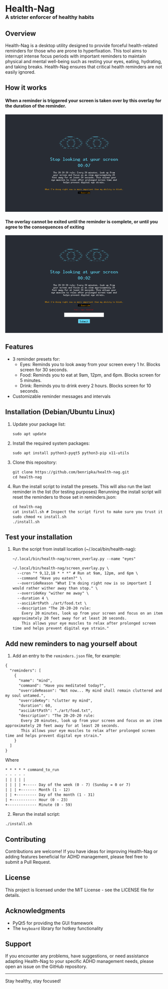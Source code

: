 <div>
<h1 style="border-bottom: none; margin-bottom: 0;">Health-Nag</h1>
<h3 style="border-bottom: none; margin-top: 0;">A stricter enforcer of healthy habits</h3>
</div>

## Overview
Health-Nag is a desktop utility designed to provide forceful health-related reminders for those who are prone to hyperfixation. This tool aims to interrupt intense focus periods with important reminders to maintain physical and mental well-being such as resting your eyes, eating, hydrating, and taking breaks. Health-Nag ensures that critical health reminders are not easily ignored.

## How it works
#### When a reminder is triggered your screen is taken over by this overlay for the duration of the reminder.
![When a reminder is triggered](<Screenshot from 2024-10-02 10-42-53.png>)
#### The overlay cannot be exited until the reminder is complete, or until you agree to the consequences of exiting
![When you try to exit the overlay](<Screenshot from 2024-10-02 10-42-58.png>)
## Features
- 3 reminder presets for:
   - Eyes: Reminds you to look away from your screen every 1 hr. Blocks screen for 30 seconds.
   - Food: Reminds you to eat at 9am, 12pm, and 6pm. Blocks screen for 5 minutes.
   - Drink: Reminds you to drink every 2 hours. Blocks screen for 10 seconds.
- Customizable reminder messages and intervals

## Installation (Debian/Ubuntu Linux)

1. Update your package list:
   ```
   sudo apt update
   ```

2. Install the required system packages:
   ```
   sudo apt install python3-pyqt5 python3-pip x11-utils
   ```

3. Clone this repository:
   ```
   git clone https://github.com/benripka/health-nag.git
   cd health-nag
   ```

4. Run the install script to install the presets. This will also run the last reminder in the list (for testing purposes) Rerunning the install script will reset the reminders to those set in reminders.json:
   ```
   cd health-nag
   cat install.sh # Inspect the script first to make sure you trust it
   sudo chmod +x install.sh
   ./install.sh
   ```

## Test your installation

1. Run the script from install location (~/.local/bin/health-nag):

   ```
   ~/.local/bin/health-nag/screen_overlay.py --name "eyes"
   ```
   ```
   ~/.local/bin/health-nag/screen_overlay.py \
     --cron "* 9,12,18 * * *" # Run at 9am, 12pm, and 6pm \
     --command "Have you eaten?" \
     --overrideReason "What I'm doing right now is so important I would rather wither away than stop." \
     --overrideKey "wither me away" \
     --duration 4 \
     --asciiArtPath ./art/food.txt \
     --description "The 20-20-20 rule:
       Every 20 minutes, look up from your screen and focus on an item approximately 20 feet away for at least 20 seconds. 
       This allows your eye muscles to relax after prolonged screen time and helps prevent digital eye strain."
   ```

## Add new reminders to nag yourself about

1. Add an entry to the `reminders.json` file, for example:

```
{
  "reminders": [
    {
      "name": "mind",
      "command": "Have you meditated today?",
      "overrideReason": "Not now... My mind shall remain cluttered and my soul untamed.",
      "overrideKey": "clutter my mind",
      "duration": 60,
      "asciiArtPath": "./art/food.txt",
      "description": "The 20-20-20 rule:
       Every 20 minutes, look up from your screen and focus on an item approximately 20 feet away for at least 20 seconds. 
       This allows your eye muscles to relax after prolonged screen time and helps prevent digital eye strain."
    }
  ]
}
```
Where
```
* * * * * command_to_run
- - - - -
| | | | |
| | | | +----- Day of the week (0 - 7) (Sunday = 0 or 7)
| | | +------- Month (1 - 12)
| | +--------- Day of the month (1 - 31)
| +----------- Hour (0 - 23)
+------------- Minute (0 - 59)
```

2. Rerun the install script:
```
./install.sh
```

## Contributing

Contributions are welcome! If you have ideas for improving Health-Nag or adding features beneficial for ADHD management, please feel free to submit a Pull Request.

## License

This project is licensed under the MIT License - see the LICENSE file for details.

## Acknowledgments

- PyQt5 for providing the GUI framework
- The `keyboard` library for hotkey functionality

## Support

If you encounter any problems, have suggestions, or need assistance adapting Health-Nag to your specific ADHD management needs, please open an issue on the GitHub repository.

---

Stay healthy, stay focused!